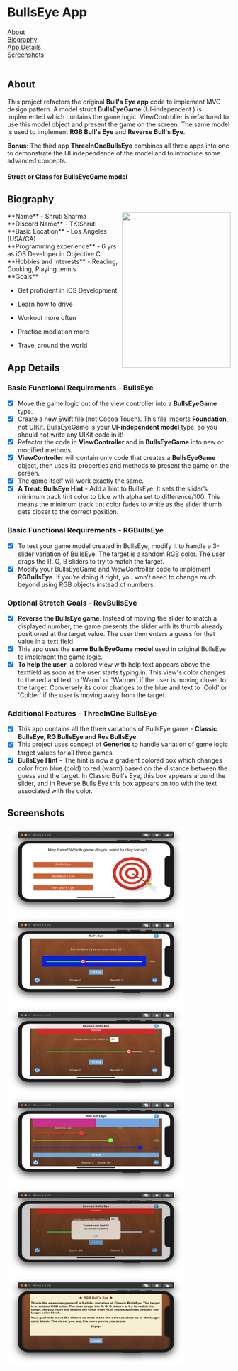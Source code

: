 # BullsEye App
[About](#about)<br/>
[Biography](#bio)<br/>
[App Details](#app)<br/>
[Screenshots](#screenshots)<br/>
</br>

## About
<a name = "about" /> This project refactors the original **Bull's Eye app** code to implement MVC design pattern. A model struct **BullsEyeGame** (UI-independent ) is implemented which contains the game logic.  ViewController is refactored to use this model object and present the game on the screen. The same model is used to implement **RGB Bull's Eye** and **Reverse Bull's Eye**.

__Bonus__: The third app **ThreeInOneBullsEye** combines all three apps into one to demonstrate the UI independence of the model and to introduce some advanced concepts. 

#### Struct or Class for BullsEyeGame model







## Biography 
<a name = "bio" /> 
<img align = "right" src="../Bio-Image.png" width="245" height="350"> **Name** - Shruti Sharma <br/>
**Discord Name** - TK:Shruti <br/>
**Basic Location** - Los Angeles (USA/CA) <br/>
**Programming experience** - 6 yrs as iOS Developer in Objective C <br/>
**Hobbies and Interests** - Reading, Cooking, Playing tennis <br/>
**Goals**

- Get proficient in iOS Development 

- Learn how to drive 

- Workout more often 

- Practise mediation more 

- Travel around the world

  

## App Details
<a name = "app" /> 

### Basic Functional Requirements - BullsEye

- [x] Move the game logic out of the view controller into a **BullsEyeGame** type. 
- [x] Create a new Swift file (not Cocoa Touch). This file imports **Foundation**, not UIKit. BullsEyeGame is your **UI-independent model** type, so you should not write any UIKit code in it!
- [x] Refactor the code in **ViewController** and in **BullsEyeGame** into new or modified methods. 
- [x] **ViewController** will contain only code that creates a **BullsEyeGame** object, then uses its properties and methods to present the game on the screen. 
- [x] The game itself will work exactly the same.
- [x] **A Treat: BullsEye Hint** - Add a hint to BullsEye. It sets the slider’s minimum track tint color to blue with alpha set to difference/100. This means the minimum track tint color fades to white as the slider thumb gets closer to the correct position. 

### Basic Functional Requirements - RGBullsEye

- [x] To test your game model created in BullsEye, modify it to handle a 3-slider variation of BullsEye. The target is a random RGB color. The user drags the R, G, B sliders to try to match the target.
- [x] Modify your BullsEyeGame and ViewController code to implement **RGBullsEye**. If you’re doing it right, you won’t need to change much beyond using RGB objects instead of numbers.

### Optional Stretch Goals - RevBullsEye 

- [x]  **Reverse the BullsEye game**. Instead of moving the slider to match a displayed number, the game presents the slider with its thumb already positioned at the target value. The user then enters a guess for that value in a text field.
- [x] This app uses the **same BullsEyeGame model** used in original BullsEye to implement the game logic.
- [x] **To help the user**, a colored view with help text appears above the textfield as soon as the user starts typing in. This view's color changes to the red and text to 'Warm' or 'Warmer' if the user is moving closer to the target. Conversely its color changes to the blue and text to 'Cold' or 'Colder' if the user is moving away from the target.

### Additional Features - ThreeInOne BullsEye 
- [x] This app contains all the three variations of BullsEye game - **Classic BullsEye, RG BullsEye and Rev BullsEye**. 
- [x] This project uses concept of **Generics** to handle variation of game logic target values for all three games.
- [x] **BullsEye Hint** - The hint is now a gradient colored box which changes color from blue (cold) to red (warm) based on the distance between the guess and the target. In Classic Bull's Eye, this box appears around the slider, and in Reverse Bulls Eye this box appears on top with the text associated with the color.

## Screenshots
<a name = "screenshots" />

<img src="Screenshots/Menu-Screen.png" width="400" height="200">  <img src="Screenshots/Classic-BullsEye.png" width="400" height="200"> <img src="Screenshots/Rev-BullsEye.png" width="400" height="200"> <img src="Screenshots/RGB-BullsEye.png" width="400" height="200"> <img src="Screenshots/Alert.png" width="400" height="200"> <img src="Screenshots/Info-Screen.png" width="400" height="200">

